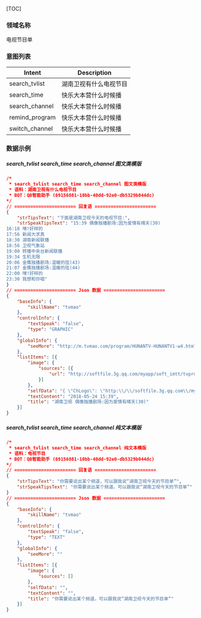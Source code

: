 [TOC]

### 领域名称

电视节目单

### 意图列表

| Intent           | Description                         |
| ---------------- | ----------------------------------- |
| search_tvlist    | 湖南卫视有什么电视节目              |
| search_time      | 快乐大本营什么时候播                |
| search_channel   | 快乐大本营什么时候播                |
| remind_program   | 快乐大本营什么时候播                |
| switch_channel   | 快乐大本营什么时候播                |

### 数据示例

##### search_tvlist search_time search_channel 图文类模版

```json
/*
 * search_tvlist search_time search_channel 图文类模版
 * 语料：湖南卫视有什么电视节目
 * BOT：QB智能助手 (69156881-10bb-40dd-92e0-db5329b044dc)
*/ 
// ======================= 回复语 =======================
{
	"strTipsText": "下面是湖南卫视今天的电视节目:",
	"strSpeakTipsText": "15:39 偶像独播剧场:因为爱情有晴天(30)
16:18 嘿!好样的
17:56 新闻大求真
18:30 湖南新闻联播
18:56 卫视气象站
19:00 转播中央台新闻联播
19:34 生机无限
20:06 金鹰独播剧场:温暖的弦(43)
21:07 金鹰独播剧场:温暖的弦(44)
22:00 嘿!好样的
23:30 我想和你唱"
}
// ======================= Json 数据 =======================
{
	"baseInfo": {
		"skillName": "tvmao"
	},
	"controlInfo": {
		"textSpeak": "false",
		"type": "GRAPHIC"
	},
	"globalInfo": {
		"seeMore": "http://m.tvmao.com/program/HUNANTV-HUNANTV1-w4.html"
	},
	"listItems": [{
		"image": {
			"sources": [{
				"url": "http://softfile.3g.qq.com/myapp/soft_imtt/tvprogram/267bcb6711b15993a9a3af72123527bc.jpg"
			}]
		},
		"selfData": "{ \"ChLogo\": \"http:\\/\\/softfile.3g.qq.com\\/myapp\\/soft_imtt\\/tvprogram\\/7fda3f934f038c523a4b2ec3d87bf1b1.png\", \"TVName\": \"偶像独播剧场:因为爱情有晴天(30)\", \"channel\": \"湖南卫视\", \"channelType\": 0, \"date\": \"2018-05-24\", \"endTime\": \"2018-05-24 16:18\", \"episode\": 30, \"hot\": 16, \"isPlaying\": 1, \"playType\": 0, \"thumb\": \"http:\\/\\/softfile.3g.qq.com\\/myapp\\/soft_imtt\\/tvprogram\\/267bcb6711b15993a9a3af72123527bc.jpg\", \"time\": \"15:39\", \"weekPrint\": \"周四\" }",
		"textContent": "2018-05-24 15:39",
		"title": "湖南卫视 偶像独播剧场:因为爱情有晴天(30)"
	}]
}
```

##### search_tvlist search_time search_channel 纯文本模版

```json
/*
 * search_tvlist search_time search_channel 纯文本模版
 * 语料：电视节目
 * BOT：QB智能助手 (69156881-10bb-40dd-92e0-db5329b044dc)
*/ 
// ======================= 回复语 =======================
{
	"strTipsText": "你需要说出某个频道，可以跟我说“湖南卫视今天的节目单”",
	"strSpeakTipsText": "你需要说出某个频道，可以跟我说“湖南卫视今天的节目单”"
}
// ======================= Json 数据 =======================
{
	"baseInfo": {
		"skillName": "tvmao"
	},
	"controlInfo": {
		"textSpeak": "false",
		"type": "TEXT"
	},
	"globalInfo": {
		"seeMore": ""
	},
	"listItems": [{
		"image": {
			"sources": []
		},
		"selfData": "",
		"textContent": "",
		"title": "你需要说出某个频道，可以跟我说“湖南卫视今天的节目单”"
	}]
}
```
